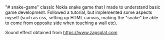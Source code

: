"# snake-game" 
classic Nokia snake game that I made to understand basic game development. Followed a tutorial, but implemented some aspects myself (such as css, setting up HTML canvas, making the "snake" be able to come from opposite side when touching a wall etc).

Sound effect obtained from https://www.zapsplat.com
